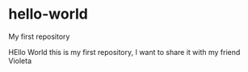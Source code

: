 # hello-world
My first repository

HEllo World this is my first repository, 
I want to share it with my friend Violeta
